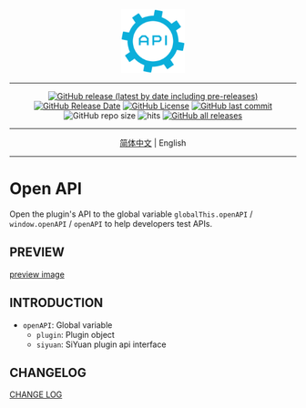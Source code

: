 <div align="center">
<img alt="icon" src="./icon.png" style="width: 8em; height: 8em;">

---
[![GitHub release (latest by date including pre-releases)](https://img.shields.io/github/v/release/Zuoqiu-Yingyi/siyuan-plugin-open-api?include_prereleases&style=flat-square)](https://github.com/Zuoqiu-Yingyi/siyuan-plugin-open-api/releases/latest)
[![GitHub Release Date](https://img.shields.io/github/release-date/Zuoqiu-Yingyi/siyuan-plugin-open-api?style=flat-square)](https://github.com/Zuoqiu-Yingyi/siyuan-plugin-open-api/releases/latest)
[![GitHub License](https://img.shields.io/github/license/Zuoqiu-Yingyi/siyuan-plugin-open-api?style=flat-square)](https://github.com/Zuoqiu-Yingyi/siyuan-plugin-open-api/blob/main/LICENSE)
[![GitHub last commit](https://img.shields.io/github/last-commit/Zuoqiu-Yingyi/siyuan-plugin-open-api?style=flat-square)](https://github.com/Zuoqiu-Yingyi/siyuan-plugin-open-api/commits/main)
![GitHub repo size](https://img.shields.io/github/repo-size/Zuoqiu-Yingyi/siyuan-plugin-open-api?style=flat-square)
![hits](https://hits.b3log.org/Zuoqiu-Yingyi/siyuan-plugin-open-api.svg)
[![GitHub all releases](https://img.shields.io/github/downloads/Zuoqiu-Yingyi/siyuan-plugin-open-api/total?style=flat-square)](https://github.com/Zuoqiu-Yingyi/siyuan-plugin-open-api/releases)

---
[简体中文](./README_zh_CN.md) \| English

---
</div>

# Open API

Open the plugin's API to the global variable `globalThis.openAPI` / `window.openAPI` / `openAPI` to help developers test APIs.

## PREVIEW

[preview image](./preview.png)

## INTRODUCTION

- `openAPI`: Global variable
  - `plugin`: Plugin object
  - `siyuan`: SiYuan plugin api interface

## CHANGELOG

[CHANGE LOG](https://github.com/Zuoqiu-Yingyi/siyuan-plugin-open-api/blob/main/CHANGELOG.md)
